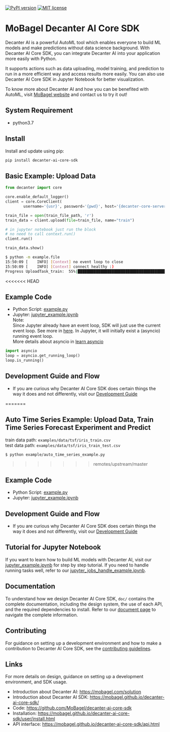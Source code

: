 [![PyPI version](https://badge.fury.io/py/decanter-ai-core-sdk.svg)](https://pypi.org/project/decanter-ai-core-sdk/)
[![MIT license](https://img.shields.io/badge/License-MIT-blue.svg)](https://github.com/MoBagel/decanter-ai-core-sdk)

# MoBagel Decanter AI Core SDK

Decanter AI is a powerful AutoML tool which enables everyone to build ML models and make predictions without data science background. With Decanter AI Core SDK, you can integrate Decanter AI into your application more easily with Python. 

It supports actions such as data uploading, model training, and prediction to run in a more efficient way and access results more easily. You can also use Decanter AI Core SDK in Jupyter Notebook for better visualization.

To know more about Decanter AI and how you can be benefited with AutoML, visit [MoBagel website](https://mobagel.com/product/) and contact us to try it out!

## System Requirement
* python3.7


## Install
Install and update using pip:
```bash
pip install decanter-ai-core-sdk
```


## Basic Example: Upload Data
```python
from decanter import core

core.enable_default_logger()
client = core.CoreClient(
        username='{usr}', password='{pwd}', host='{decanter-core-server}')

train_file = open(train_file_path, 'r')
train_data = client.upload(file=train_file, name="train")

# in jupyter notebook just run the block
# no need to call context.run()
client.run()

train_data.show()
```

```bash
$ python -m example.file
15:50:09 [    INFO] [Context] no event loop to close
15:50:09 [    INFO] [Context] connect healthy :)
Progress UploadTask_train:  55%|█████████████████████████████████████████
```

<<<<<<< HEAD
## Example Code
* Python Script: [example.py](https://github.com/MoBagel/decanter-ai-core-sdk/blob/master/examples/example.py)
* Jupyter: [jupyter_example.ipynb](https://github.com/MoBagel/decanter-ai-core-sdk/blob/master/examples/jupyter_example.ipynb)
<br/> Note: 
<br/> Since Jupyter already have an event loop, SDK will just use the current event loop. See more in [here](https://www.notion.so/API-615d2fba4e7f45c4b5fe63cc192e481f#bb4f0a4b2847450abc4f80b025469170). In Jupyter, it will initially exist a (asyncio) running event loop. <br/> More details about asyncio in [learn asyncio](https://docs.python.org/3/library/asyncio.html)
```python
import asyncio
loop = asyncio.get_running_loop()
loop.is_running()
```


## Development Guide and Flow
* If you are curious why Decanter AI Core SDK does certain things the way it does and not differently, visit our [Development Guide](https://mobagel.github.io/decanter-ai-core-sdk/notes/design.html)

=======
## Auto Time Series Example: Upload Data, Train Time Series Forecast Experiment and Predict
train data path: `examples/data/tsf/iris_train.csv`  
test data path: `examples/data/tsf/iris_train_test.csv`

```bash
$ python example/auto_time_series_example.py
```
>>>>>>> remotes/upstream/master

## Example Code
* Python Script: [example.py](https://github.com/MoBagel/decanter-ai-core-sdk/blob/master/examples/example.py)
* Jupyter: [jupyter_example.ipynb](https://github.com/MoBagel/decanter-ai-core-sdk/blob/master/examples/jupyter_example.ipynb)


## Development Guide and Flow
* If you are curious why Decanter AI Core SDK does certain things the way it does and not differently, visit our [Development Guide](https://mobagel.github.io/decanter-ai-core-sdk/notes/design.html)


## Tutorial for Jupyter Notebook
If you want to learn how to build ML models with Decanter AI, visit our [jupyter_example.ipynb](https://github.com/MoBagel/decanter-ai-core-sdk/blob/master/examples/jupyter_example.ipynb) for step by step tutorial.
If you need to handle running tasks well, refer to our [jupyter_jobs_handle_example.ipynb](https://github.com/MoBagel/decanter-ai-core-sdk/blob/master/examples/jupyter_jobs_handle_example.ipynb).


## Documentation
To understand how we design Decanter AI Core SDK, `doc/` contains the complete documentation, including the design system, the use of each API, and the required dependencies to install. Refer to our [document page](https://mobagel.github.io/decanter-ai-core-sdk/index.html) to navigate the complete information.


## Contributing
For guidance on setting up a development environment and how to make a contribution to Decanter AI Core SDK, see the [contributing guidelines](https://mobagel.github.io/decanter-ai-core-sdk/notes/contributing.html).


## Links
For more details on design, guidance on setting up a development environment, and SDK usage.

* Introduction about Decanter AI: https://mobagel.com/solution
* Introduction about Decanter AI SDK: https://mobagel.github.io/decanter-ai-core-sdk/
* Code: https://github.com/MoBagel/decanter-ai-core-sdk
* Installation: https://mobagel.github.io/decanter-ai-core-sdk/user/install.html
* API interface: https://mobagel.github.io/decanter-ai-core-sdk/api.html